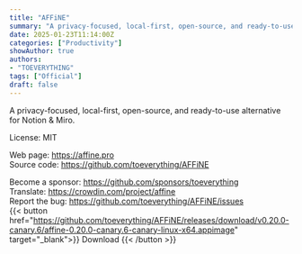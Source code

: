 ```yaml
---
title: "AFFiNE"
summary: "A privacy-focused, local-first, open-source, and ready-to-use alternative for Notion & Miro"
date: 2025-01-23T11:14:00Z
categories: ["Productivity"]
showAuthor: true
authors:
- "TOEVERYTHING"
tags: ["Official"]
draft: false
---
```


A privacy-focused, local-first, open-source, and ready-to-use alternative for Notion & Miro.

License: MIT

Web page: <https://affine.pro>  
Source code: <https://github.com/toeverything/AFFiNE>  

Become a sponsor: <https://github.com/sponsors/toeverything>  
Translate: <https://crowdin.com/project/affine>  
Report the bug: <https://github.com/toeverything/AFFiNE/issues>  
{{< button href="https://github.com/toeverything/AFFiNE/releases/download/v0.20.0-canary.6/affine-0.20.0-canary.6-canary-linux-x64.appimage" target="_blank">}}
Download
{{< /button >}}